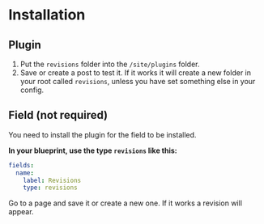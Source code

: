 # Installation

## Plugin

1. Put the `revisions` folder into the `/site/plugins` folder.
1. Save or create a post to test it. If it works it will create a new folder in your root called `revisions`, unless you have set something else in your config.

## Field (not required)

You need to install the plugin for the field to be installed.

**In your blueprint, use the type `revisions` like this:**

```yaml
fields:
  name:
    label: Revisions
    type: revisions
```

Go to a page and save it or create a new one. If it works a revision will appear.